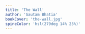 ```yaml
---
title: 'The Wall'
author: 'Gautam Bhatia'
bookCover: 'the-wall.jpg'
spineColor: 'hsl(279deg 14% 25%)'
---
```

